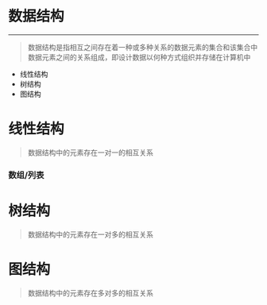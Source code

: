 #	数据结构

---

> 数据结构是指相互之间存在着一种或多种关系的数据元素的集合和该集合中数据元素之间的关系组成，即设计数据以何种方式组织并存储在计算机中

- 线性结构
- 树结构
- 图结构



#	线性结构

> 数据结构中的元素存在一对一的相互关系



###	数组/列表







#	树结构

> 数据结构中的元素存在一对多的相互关系





# 图结构

> 数据结构中的元素存在多对多的相互关系